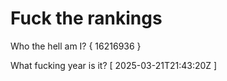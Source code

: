# Fuck the rankings

Who the hell am I?
{ 16216936 }

What fucking year is it?
[ 2025-03-21T21:43:20Z ]

